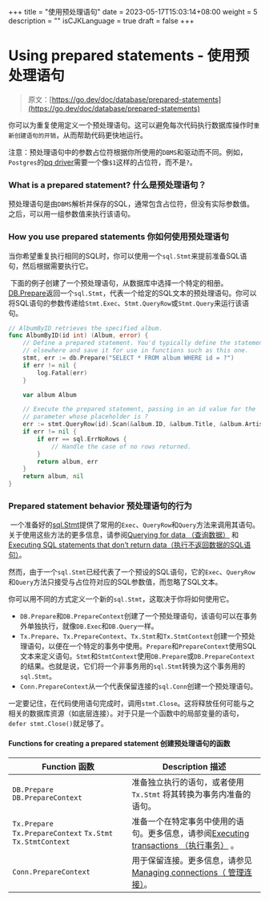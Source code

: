 +++
title = "使用预处理语句"
date = 2023-05-17T15:03:14+08:00
weight = 5
description = ""
isCJKLanguage = true
draft = false
+++
# Using prepared statements - 使用预处理语句

> 原文：[https://go.dev/doc/database/prepared-statements](https://go.dev/doc/database/prepared-statements)

​	你可以为重复使用定义一个预处理语句。这可以避免每次代码执行数据库操作时`重新创建语句的开销`，从而帮助代码更快地运行。

注意：预处理语句中的参数占位符根据你所使用的`DBMS`和驱动而不同。例如，`Postgres`的[pq driver](https://pkg.go.dev/github.com/lib/pq)需要一个像`$1`这样的占位符，而不是`?`。

### What is a prepared statement? 什么是预处理语句？

​	预处理语句是由`DBMS`解析并保存的SQL，通常包含占位符，但没有实际参数值。之后，可以用一组参数值来执行该语句。

### How you use prepared statements 你如何使用预处理语句

​	当你希望重复执行相同的SQL时，你可以使用一个`sql.Stmt`来提前准备SQL语句，然后根据需要执行它。

​	下面的例子创建了一个预处理语句，从数据库中选择一个特定的相册。[DB.Prepare](https://pkg.go.dev/database/sql#DB.Prepare)返回一个`sql.Stmt`，代表一个给定的SQL文本的预处理语句。你可以将SQL语句的参数传递给`Stmt.Exec`、`Stmt.QueryRow`或`Stmt.Query`来运行该语句。

```go linenums="1" hl_lines="14 14"
// AlbumByID retrieves the specified album.
func AlbumByID(id int) (Album, error) {
    // Define a prepared statement. You'd typically define the statement
    // elsewhere and save it for use in functions such as this one.
    stmt, err := db.Prepare("SELECT * FROM album WHERE id = ?")
    if err != nil {
        log.Fatal(err)
    }

    var album Album

    // Execute the prepared statement, passing in an id value for the
    // parameter whose placeholder is ?
    err := stmt.QueryRow(id).Scan(&album.ID, &album.Title, &album.Artist, &album.Price, &album.Quantity)
    if err != nil {
        if err == sql.ErrNoRows {
            // Handle the case of no rows returned.
        }
        return album, err
    }
    return album, nil
}
```

### Prepared statement behavior 预处理语句的行为

​	一个准备好的[sql.Stmt](https://pkg.go.dev/database/sql#Stmt)提供了常用的`Exec`、`QueryRow`和`Query`方法来调用其语句。关于使用这些方法的更多信息，请参阅[Querying for data （查询数据）](../QueryingForData) 和 [Executing SQL statements that don’t return data（执行不返回数据的SQL语句）](../ExecutingSQLStatementsThatDoNotReturnData)。

​	然而，由于一个`sql.Stmt`已经代表了一个预设的SQL语句，它的`Exec`、`QueryRow`和`Query`方法只接受与占位符对应的SQL参数值，而忽略了SQL文本。

​	你可以用不同的方式定义一个新的`sql.Stmt`，这取决于你将如何使用它。

- `DB.Prepare`和`DB.PrepareContext`创建了一个预处理语句，该语句可以在事务外单独执行，就像`DB.Exec`和`DB.Query`一样。
- `Tx.Prepare`、`Tx.PrepareContext`、`Tx.Stmt`和`Tx.StmtContext`创建一个预处理语句，以便在一个特定的事务中使用。`Prepare`和`PrepareContext`使用SQL文本来定义语句。`Stmt`和`StmtContext`使用`DB.Prepare`或`DB.PrepareContext`的结果。也就是说，它们将一个非事务用的`sql.Stmt`转换为这个事务用的`sql.Stmt`。
- `Conn.PrepareContext`从一个代表保留连接的`sql.Conn`创建一个预处理语句。

​	一定要记住，在代码使用语句完成时，调用`stmt.Close`。这将释放任何可能与之相关的数据库资源（如底层连接）。对于只是一个函数中的局部变量的语句，`defer stmt.Close()`就足够了。

#### Functions for creating a prepared statement 创建预处理语句的函数

| Function 函数                                               | Description 描述                                             |
| ----------------------------------------------------------- | ------------------------------------------------------------ |
| `DB.Prepare` `DB.PrepareContext`                            | 准备独立执行的语句，或者使用 `Tx.Stmt` 将其转换为事务内准备的语句。 |
| `Tx.Prepare` `Tx.PrepareContext` `Tx.Stmt` `Tx.StmtContext` | 准备一个在特定事务中使用的语句。更多信息，请参阅[Executing transactions （执行事务）](../ExecutingTransactions) 。 |
| `Conn.PrepareContext`                                       | 用于保留连接。更多信息，请参见[Managing connections（ 管理连接）](../ManagingConnections)。 |
